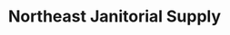 ---
title: "Northeast Janitorial Supply"
url: /pompton-lakes/northeast-janitorial-supply/
shop: hardware
---